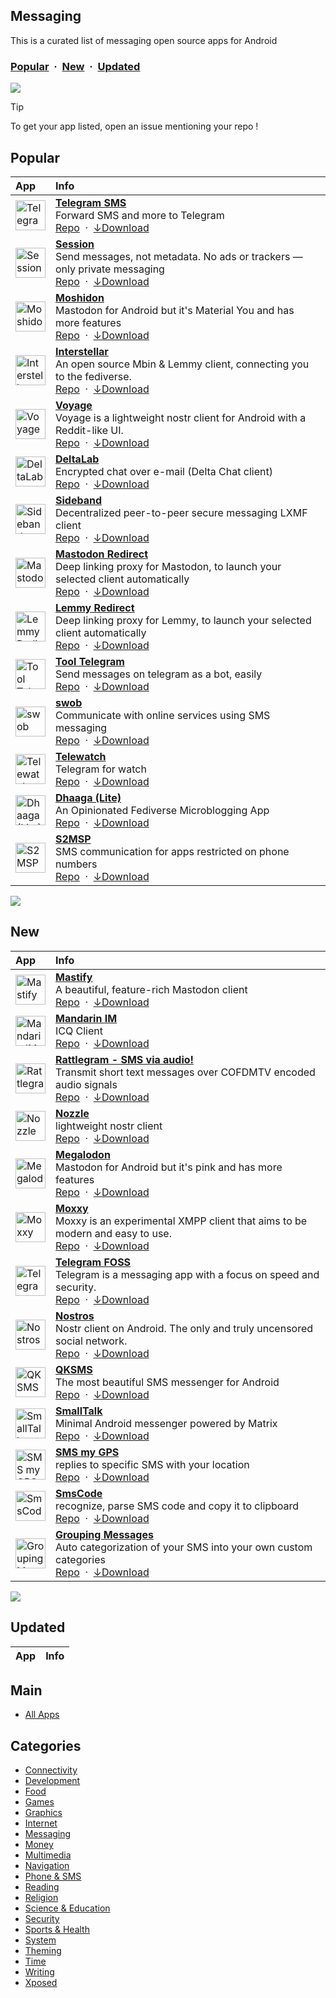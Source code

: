 ## Messaging
This is a curated list of messaging open source apps for Android

### [Popular](#popular) &nbsp;&middot;&nbsp; [New](#new) &nbsp;&middot;&nbsp; [Updated](#updated)

![](https://i.imgur.com/waxVImv.png)

> [!TIP]
> To get your app listed, open an issue mentioning your repo !



## Popular

| App | Info |
| :--- | :--- |
| <a href="https://www.openapk.net/telegram-sms/com.qwe7002.telegram_sms/"><img src="https://www.openapk.net/images/default-icon.svg" height="48" width="48" alt="Telegram SMS"></a> | <a href="https://www.openapk.net/telegram-sms/com.qwe7002.telegram_sms/"><b>Telegram SMS</b></a><br/>Forward SMS and more to Telegram<br/><a href="https://github.com/telegram-sms/telegram-sms">Repo</a> &nbsp;&middot;&nbsp; <a href="https://github.com/telegram-sms/telegram-sms/releases">↓Download</a>|
| <a href="https://www.openapk.net/session/network.loki.messenger/"><img src="https://www.openapk.net/images/icons/session-apk-for-android.png" height="48" width="48" alt="Session"></a> | <a href="https://www.openapk.net/session/network.loki.messenger/"><b>Session</b></a><br/>Send messages, not metadata. No ads or trackers — only private messaging<br/><a href="https://github.com/oxen-io/session-android">Repo</a> &nbsp;&middot;&nbsp; <a href="https://github.com/oxen-io/session-android/releases">↓Download</a>|
| <a href="https://www.openapk.net/moshidon/org.joinmastodon.android.moshinda/"><img src="https://www.openapk.net/images/icons/moshidon-apk-for-android.png" height="48" width="48" alt="Moshidon"></a> | <a href="https://www.openapk.net/moshidon/org.joinmastodon.android.moshinda/"><b>Moshidon</b></a><br/>Mastodon for Android but it's Material You and has more features<br/><a href="https://github.com/LucasGGamerM/moshidon">Repo</a> &nbsp;&middot;&nbsp; <a href="https://github.com/LucasGGamerM/moshidon/releases">↓Download</a>|
| <a href="https://www.openapk.net/interstellar/one.jwr.interstellar/"><img src="https://www.openapk.net/images/icons/interstellar-apk-for-android.png" height="48" width="48" alt="Interstellar"></a> | <a href="https://www.openapk.net/interstellar/one.jwr.interstellar/"><b>Interstellar</b></a><br/>An open source Mbin &amp; Lemmy client, connecting you to the fediverse.<br/><a href="https://github.com/jwr1/interstellar">Repo</a> &nbsp;&middot;&nbsp; <a href="https://github.com/jwr1/interstellar/releases">↓Download</a>|
| <a href="https://www.openapk.net/voyage/com.dluvian.voyage/"><img src="https://www.openapk.net/images/icons/voyage-apk-for-android.png" height="48" width="48" alt="Voyage"></a> | <a href="https://www.openapk.net/voyage/com.dluvian.voyage/"><b>Voyage</b></a><br/>Voyage is a lightweight nostr client for Android with a Reddit-like UI.<br/><a href="https://github.com/dluvian/voyage">Repo</a> &nbsp;&middot;&nbsp; <a href="https://github.com/dluvian/voyage/releases">↓Download</a>|
| <a href="https://www.openapk.net/deltalab/chat.delta.lite/"><img src="https://www.openapk.net/images/icons/deltalab-apk-for-android.png" height="48" width="48" alt="DeltaLab"></a> | <a href="https://www.openapk.net/deltalab/chat.delta.lite/"><b>DeltaLab</b></a><br/>Encrypted chat over e-mail (Delta Chat client)<br/><a href="https://github.com/adbenitez/deltalab-android">Repo</a> &nbsp;&middot;&nbsp; <a href="https://github.com/adbenitez/deltalab-android/releases">↓Download</a>|
| <a href="https://www.openapk.net/sideband/io.unsigned.sideband/"><img src="https://www.openapk.net/images/icons/Sideband-android.jpg" height="48" width="48" alt="Sideband"></a> | <a href="https://www.openapk.net/sideband/io.unsigned.sideband/"><b>Sideband</b></a><br/>Decentralized peer-to-peer secure messaging LXMF client<br/><a href="https://github.com/markqvist/Sideband">Repo</a> &nbsp;&middot;&nbsp; <a href="https://github.com/markqvist/Sideband/releases">↓Download</a>|
| <a href="https://www.openapk.net/mastodon-redirect/dev.zwander.mastodonredirect/"><img src="https://www.openapk.net/images/icons/mastodon-redirect-apk-for-android.png" height="48" width="48" alt="Mastodon Redirect"></a> | <a href="https://www.openapk.net/mastodon-redirect/dev.zwander.mastodonredirect/"><b>Mastodon Redirect</b></a><br/>Deep linking proxy for Mastodon, to launch your selected client automatically<br/><a href="https://github.com/zacharee/MastodonRedirect">Repo</a> &nbsp;&middot;&nbsp; <a href="https://github.com/zacharee/MastodonRedirect/releases">↓Download</a>|
| <a href="https://www.openapk.net/lemmy-redirect/dev.zwander.lemmyredirect/"><img src="https://www.openapk.net/images/icons/lemmy-redirect-apk-for-android.png" height="48" width="48" alt="Lemmy Redirect"></a> | <a href="https://www.openapk.net/lemmy-redirect/dev.zwander.lemmyredirect/"><b>Lemmy Redirect</b></a><br/>Deep linking proxy for Lemmy, to launch your selected client automatically<br/><a href="https://github.com/zacharee/MastodonRedirect">Repo</a> &nbsp;&middot;&nbsp; <a href="https://github.com/zacharee/MastodonRedirect/releases">↓Download</a>|
| <a href="https://www.openapk.net/tool-telegram/dev.trindadedev.tooltelegram/"><img src="https://apt.izzysoft.de/fdroid/repo/dev.trindadedev.tooltelegram/en-US/icon.png" height="48" width="48" alt="Tool Telegram"></a> | <a href="https://www.openapk.net/tool-telegram/dev.trindadedev.tooltelegram/"><b>Tool Telegram</b></a><br/>Send messages on telegram as a bot, easily<br/><a href="https://github.com/trindadedev13/Tool-Telegram">Repo</a> &nbsp;&middot;&nbsp; <a href="https://github.com/trindadedev13/Tool-Telegram/releases">↓Download</a>|
| <a href="https://www.openapk.net/swob/com.afkanerd.sw0b/"><img src="https://www.openapk.net/images/icons/swob-apk-for-android.png" height="48" width="48" alt="swob"></a> | <a href="https://www.openapk.net/swob/com.afkanerd.sw0b/"><b>swob</b></a><br/>Communicate with online services using SMS messaging<br/><a href="https://github.com/smswithoutborders/SMSWithoutBorders-App-Android">Repo</a> &nbsp;&middot;&nbsp; <a href="https://github.com/smswithoutborders/SMSWithoutBorders-App-Android/releases">↓Download</a>|
| <a href="https://www.openapk.net/telewatch/com.gohj99.telewatch/"><img src="https://www.openapk.net/images/icons/telewatch-apk-for-android.png" height="48" width="48" alt="Telewatch"></a> | <a href="https://www.openapk.net/telewatch/com.gohj99.telewatch/"><b>Telewatch</b></a><br/>Telegram for watch<br/><a href="https://github.com/gohj99/Telewatch">Repo</a> &nbsp;&middot;&nbsp; <a href="https://github.com/gohj99/Telewatch/releases">↓Download</a>|
| <a href="https://www.openapk.net/dhaaga-lite/io.suvam.dhaaga.lite/"><img src="https://www.openapk.net/images/icons/dhaaga-lite-apk-for-android.png" height="48" width="48" alt="Dhaaga (Lite)"></a> | <a href="https://www.openapk.net/dhaaga-lite/io.suvam.dhaaga.lite/"><b>Dhaaga (Lite)</b></a><br/>An Opinionated Fediverse Microblogging App<br/><a href="https://github.com/suvam0451/dhaaga">Repo</a> &nbsp;&middot;&nbsp; <a href="https://github.com/suvam0451/dhaaga/releases">↓Download</a>|
| <a href="https://www.openapk.net/s2msp/com.github.frimtec.android.securesmsproxy/"><img src="https://www.openapk.net/images/icons/s2msp-apk-for-android.png" height="48" width="48" alt="S2MSP"></a> | <a href="https://www.openapk.net/s2msp/com.github.frimtec.android.securesmsproxy/"><b>S2MSP</b></a><br/>SMS communication for apps restricted on phone numbers<br/><a href="https://github.com/frimtec/secure-sms-proxy">Repo</a> &nbsp;&middot;&nbsp; <a href="https://github.com/frimtec/secure-sms-proxy/releases">↓Download</a>|

![](https://i.imgur.com/waxVImv.png)

## New

| App | Info |
| :--- | :--- |
| <a href="https://www.openapk.net/mastify/com.github.whitescent.mastify/"><img src="https://www.openapk.net/images/icons/mastify-android-apk-mastodon.webp" height="48" width="48" alt="Mastify"></a> | <a href="https://www.openapk.net/mastify/com.github.whitescent.mastify/"><b>Mastify</b></a><br/>A beautiful, feature-rich Mastodon client<br/><a href="https://github.com/whitescent/Mastify">Repo</a> &nbsp;&middot;&nbsp; <a href="https://github.com/whitescent/Mastify/releases">↓Download</a>|
| <a href="https://www.openapk.net/mandarin-im/com.tomclaw.mandarin/"><img src="https://www.openapk.net/images/default-icon.svg" height="48" width="48" alt="Mandarin IM"></a> | <a href="https://www.openapk.net/mandarin-im/com.tomclaw.mandarin/"><b>Mandarin IM</b></a><br/>ICQ Client<br/><a href="https://github.com/solkin/mandarin-android">Repo</a> &nbsp;&middot;&nbsp; <a href="https://github.com/solkin/mandarin-android/releases">↓Download</a>|
| <a href="https://www.openapk.net/rattlegram-sms-via-audio/com.aicodix.rattlegram/"><img src="https://www.openapk.net/images/icons/rattlegram-sms-via-audio-apk-for-android.png" height="48" width="48" alt="Rattlegram - SMS via audio!"></a> | <a href="https://www.openapk.net/rattlegram-sms-via-audio/com.aicodix.rattlegram/"><b>Rattlegram - SMS via audio!</b></a><br/>Transmit short text messages over COFDMTV encoded audio signals<br/><a href="https://github.com/aicodix/rattlegram">Repo</a> &nbsp;&middot;&nbsp; <a href="https://github.com/aicodix/rattlegram/releases">↓Download</a>|
| <a href="https://www.openapk.net/nozzle/com.dluvian.nozzle/"><img src="https://www.openapk.net/images/icons/nozzle-apk-for-android.png" height="48" width="48" alt="Nozzle"></a> | <a href="https://www.openapk.net/nozzle/com.dluvian.nozzle/"><b>Nozzle</b></a><br/>lightweight nostr client<br/><a href="https://github.com/dluvian/Nozzle">Repo</a> &nbsp;&middot;&nbsp; <a href="https://github.com/dluvian/Nozzle/releases">↓Download</a>|
| <a href="https://www.openapk.net/megalodon/org.joinmastodon.android.sk/"><img src="https://www.openapk.net/images/icons/megalodon-apk-for-android.png" height="48" width="48" alt="Megalodon"></a> | <a href="https://www.openapk.net/megalodon/org.joinmastodon.android.sk/"><b>Megalodon</b></a><br/>Mastodon for Android but it's pink and has more features<br/><a href="https://github.com/sk22/megalodon">Repo</a> &nbsp;&middot;&nbsp; <a href="https://github.com/sk22/megalodon/releases">↓Download</a>|
| <a href="https://www.openapk.net/moxxy/org.moxxy.moxxyv2/"><img src="https://www.openapk.net/images/icons/moxxy-apk-for-android.png" height="48" width="48" alt="Moxxy"></a> | <a href="https://www.openapk.net/moxxy/org.moxxy.moxxyv2/"><b>Moxxy</b></a><br/>Moxxy is an experimental XMPP client that aims to be modern and easy to use.<br/><a href="https://codeberg.org/moxxy/moxxyv2">Repo</a> &nbsp;&middot;&nbsp; <a href="https://codeberg.org/moxxy/moxxyv2/releases">↓Download</a>|
| <a href="https://www.openapk.net/telegram-foss/org.telegram.messenger/"><img src="https://www.openapk.net/images/icons/telegram-foss-apk-for-android.png" height="48" width="48" alt="Telegram FOSS"></a> | <a href="https://www.openapk.net/telegram-foss/org.telegram.messenger/"><b>Telegram FOSS</b></a><br/>Telegram is a messaging app with a focus on speed and security.<br/><a href="https://github.com/Telegram-FOSS-Team/Telegram-FOSS">Repo</a> &nbsp;&middot;&nbsp; <a href="https://github.com/Telegram-FOSS-Team/Telegram-FOSS/releases">↓Download</a>|
| <a href="https://www.openapk.net/nostros/com.nostros/"><img src="https://www.openapk.net/images/icons/nostros-apk-for-android.png" height="48" width="48" alt="Nostros"></a> | <a href="https://www.openapk.net/nostros/com.nostros/"><b>Nostros</b></a><br/>Nostr client on Android. The only and truly uncensored social network.<br/><a href="https://github.com/KoalaSat/nostros">Repo</a> &nbsp;&middot;&nbsp; <a href="https://github.com/KoalaSat/nostros/releases">↓Download</a>|
| <a href="https://www.openapk.net/qksms/com.moez.QKSMS/"><img src="https://www.openapk.net/images/icons/qksms-apk.webp" height="48" width="48" alt="QKSMS"></a> | <a href="https://www.openapk.net/qksms/com.moez.QKSMS/"><b>QKSMS</b></a><br/>The most beautiful SMS messenger for Android<br/><a href="https://github.com/moezbhatti/qksms">Repo</a> &nbsp;&middot;&nbsp; <a href="https://github.com/moezbhatti/qksms/releases">↓Download</a>|
| <a href="https://www.openapk.net/smalltalk/app.dapk.st/"><img src="https://www.openapk.net/images/icons/smalltalk-apk-for-android.png" height="48" width="48" alt="SmallTalk"></a> | <a href="https://www.openapk.net/smalltalk/app.dapk.st/"><b>SmallTalk</b></a><br/>Minimal Android messenger powered by Matrix<br/><a href="https://github.com/ouchadam/small-talk">Repo</a> &nbsp;&middot;&nbsp; <a href="https://github.com/ouchadam/small-talk/releases">↓Download</a>|
| <a href="https://www.openapk.net/sms-my-gps/com.github.warren_bank.sms_automatic_reply_gps/"><img src="https://www.openapk.net/images/default-icon.svg" height="48" width="48" alt="SMS my GPS"></a> | <a href="https://www.openapk.net/sms-my-gps/com.github.warren_bank.sms_automatic_reply_gps/"><b>SMS my GPS</b></a><br/>replies to specific SMS with your location<br/><a href="https://github.com/warren-bank/Android-SMS-Automatic-Reply-GPS">Repo</a> &nbsp;&middot;&nbsp; <a href="https://github.com/warren-bank/Android-SMS-Automatic-Reply-GPS/releases">↓Download</a>|
| <a href="https://www.openapk.net/smscode/com.github.tianma8023.smscode/"><img src="https://apt.izzysoft.de/fdroid/repo/com.github.tianma8023.smscode/en-US/icon.png" height="48" width="48" alt="SmsCode"></a> | <a href="https://www.openapk.net/smscode/com.github.tianma8023.smscode/"><b>SmsCode</b></a><br/>recognize, parse SMS code and copy it to clipboard<br/><a href="https://github.com/tianma8023/SmsCode">Repo</a> &nbsp;&middot;&nbsp; <a href="https://github.com/tianma8023/SmsCode/releases">↓Download</a>|
| <a href="https://www.openapk.net/grouping-messages/in.rahulja.groupingmessages/"><img src="https://www.openapk.net/images/default-icon.svg" height="48" width="48" alt="Grouping Messages"></a> | <a href="https://www.openapk.net/grouping-messages/in.rahulja.groupingmessages/"><b>Grouping Messages</b></a><br/>Auto categorization of your SMS into your own custom categories<br/><a href="https://github.com/xRahul/GroupingMessages">Repo</a> &nbsp;&middot;&nbsp; <a href="https://github.com/xRahul/GroupingMessages/releases">↓Download</a>|

![](https://i.imgur.com/waxVImv.png)

## Updated

| App | Info |
| :--- | :--- |


## Main

- [All Apps](https://github.com/mobilenetworkltd/openapk)


## Categories
- [Connectivity](../categories/connectivity.md)
- [Development](../categories/development.md)
- [Food](../categories/food.md)
- [Games](../categories/games.md)
- [Graphics](../categories/graphics.md)
- [Internet](../categories/internet.md)
- [Messaging](../categories/messaging.md)
- [Money](../categories/money.md)
- [Multimedia](../categories/multimedia.md)
- [Navigation](../categories/navigation.md)
- [Phone & SMS](../categories/phone-and-sms.md)
- [Reading](../categories/reading.md)
- [Religion](../categories/religion.md)
- [Science & Education](../categories/science-and-education.md)
- [Security](../categories/security.md)
- [Sports & Health](../categories/sports-and-health.md)
- [System](../categories/system.md)
- [Theming](../categories/theming.md)
- [Time](../categories/time.md)
- [Writing](../categories/writing.md)
- [Xposed](../categories/xposed.md)
